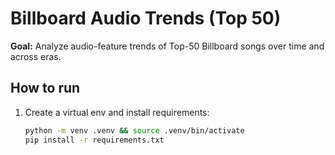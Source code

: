 # Billboard Audio Trends (Top 50)

**Goal:** Analyze audio-feature trends of Top-50 Billboard songs over time and across eras.

## How to run

1. Create a virtual env and install requirements:
   ```bash
   python -m venv .venv && source .venv/bin/activate
   pip install -r requirements.txt
   ```
